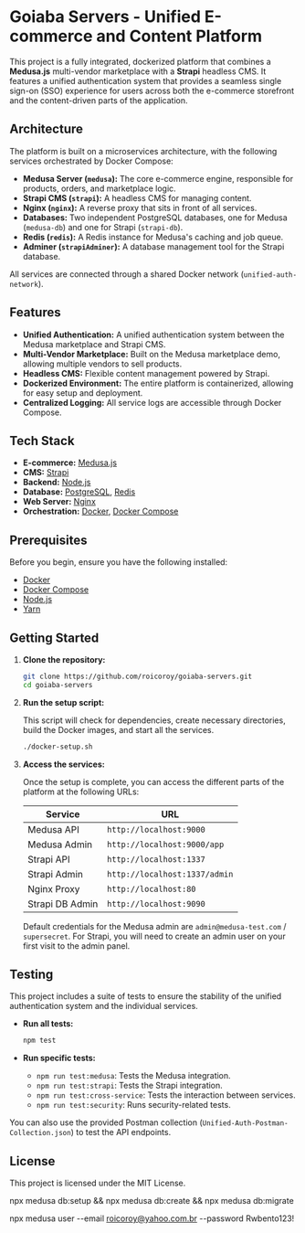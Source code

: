 # Goiaba Servers - Unified E-commerce and Content Platform

This project is a fully integrated, dockerized platform that combines a **Medusa.js** multi-vendor marketplace with a **Strapi** headless CMS. It features a unified authentication system that provides a seamless single sign-on (SSO) experience for users across both the e-commerce storefront and the content-driven parts of the application.

## Architecture

The platform is built on a microservices architecture, with the following services orchestrated by Docker Compose:

-   **Medusa Server (`medusa`):** The core e-commerce engine, responsible for products, orders, and marketplace logic.
-   **Strapi CMS (`strapi`):** A headless CMS for managing content.
-   **Nginx (`nginx`):** A reverse proxy that sits in front of all services.
-   **Databases:** Two independent PostgreSQL databases, one for Medusa (`medusa-db`) and one for Strapi (`strapi-db`).
-   **Redis (`redis`):** A Redis instance for Medusa's caching and job queue.
-   **Adminer (`strapiAdminer`):** A database management tool for the Strapi database.

All services are connected through a shared Docker network (`unified-auth-network`).

## Features

-   **Unified Authentication:** A unified authentication system between the Medusa marketplace and Strapi CMS.
-   **Multi-Vendor Marketplace:** Built on the Medusa marketplace demo, allowing multiple vendors to sell products.
-   **Headless CMS:** Flexible content management powered by Strapi.
-   **Dockerized Environment:** The entire platform is containerized, allowing for easy setup and deployment.
-   **Centralized Logging:** All service logs are accessible through Docker Compose.

## Tech Stack

-   **E-commerce:** [Medusa.js](https://medusajs.com/)
-   **CMS:** [Strapi](https://strapi.io/)
-   **Backend:** [Node.js](https://nodejs.org/)
-   **Database:** [PostgreSQL](https://www.postgresql.org/), [Redis](https://redis.io/)
-   **Web Server:** [Nginx](https://www.nginx.com/)
-   **Orchestration:** [Docker](https://www.docker.com/), [Docker Compose](https://docs.docker.com/compose/)

## Prerequisites

Before you begin, ensure you have the following installed:

-   [Docker](https://www.docker.com/get-started)
-   [Docker Compose](https://docs.docker.com/compose/install/)
-   [Node.js](https://nodejs.org/en/download/)
-   [Yarn](https://classic.yarnpkg.com/en/docs/install/)

## Getting Started

1.  **Clone the repository:**

    ```bash
    git clone https://github.com/roicoroy/goiaba-servers.git
    cd goiaba-servers
    ```

2.  **Run the setup script:**

    This script will check for dependencies, create necessary directories, build the Docker images, and start all the services.

    ```bash
    ./docker-setup.sh
    ```

3.  **Access the services:**

    Once the setup is complete, you can access the different parts of the platform at the following URLs:

    | Service               | URL                               |
    | --------------------- | --------------------------------- |
    | Medusa API            | `http://localhost:9000`           |
    | Medusa Admin          | `http://localhost:9000/app`       |
    | Strapi API            | `http://localhost:1337`           |
    | Strapi Admin          | `http://localhost:1337/admin`     |
    | Nginx Proxy           | `http://localhost:80`             |
    | Strapi DB Admin       | `http://localhost:9090`           |

    Default credentials for the Medusa admin are `admin@medusa-test.com` / `supersecret`. For Strapi, you will need to create an admin user on your first visit to the admin panel.

## Testing

This project includes a suite of tests to ensure the stability of the unified authentication system and the individual services.

-   **Run all tests:**

    ```bash
    npm test
    ```

-   **Run specific tests:**

    
    -   `npm run test:medusa`: Tests the Medusa integration.
    -   `npm run test:strapi`: Tests the Strapi integration.
    -   `npm run test:cross-service`: Tests the interaction between services.
    -   `npm run test:security`: Runs security-related tests.

You can also use the provided Postman collection (`Unified-Auth-Postman-Collection.json`) to test the API endpoints.

## License

This project is licensed under the MIT License.


npx medusa db:setup && npx medusa db:create && npx medusa db:migrate

npx medusa user --email roicoroy@yahoo.com.br --password Rwbento123!